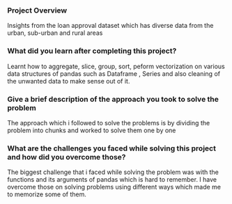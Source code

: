 ### Project Overview

 Insights from the loan approval dataset which has diverse data from the urban, sub-urban and rural areas


### What did you learn after completing this project?

 Learnt how to aggregate, slice, group, sort, peform vectorization on various data structures of pandas such as Dataframe , Series and also cleaning of the unwanted data to make sense out of it.


### Give a brief description of the approach you took to solve the problem

 The approach which i followed to solve the problems is by dividing the problem into chunks and worked to solve them one by one


### What are the challenges you faced while solving this project and how did you overcome those?

 The biggest challenge that i faced while solving the problem was with the functions and its arguments of pandas which is hard to remember. I have overcome those on solving problems using different ways which made me to memorize some of them.


